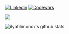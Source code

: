 <!-- Your badges -->
[![Linkedin](https://img.shields.io/badge/ilya-filimonov-blue?style=flat&logo=Linkedin&logoColor=white)](https://www.linkedin.com/in/ilya-filimonov/)
[![Codewars](https://www.codewars.com/users/ilya_filimonov/badges/micro)](https://www.codewars.com/users/ilya_filimonov)

<!-- Profile View Count and GitStats -->
![](https://komarev.com/ghpvc/?username=ilyafilimonov&style=flat)

<!-- https://github.com/anuraghazra/github-readme-stats -->
![ilyafilimonov's github stats](https://github-readme-stats.vercel.app/api?username=ilyafilimonov&show_icons=true&count_private=true&include_all_commits=true&hide_title=true)



